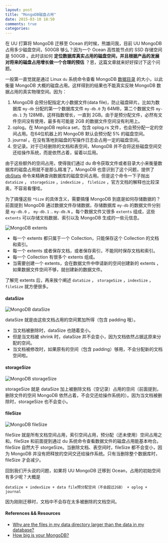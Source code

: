 ```yaml
---
layout: post
title: "MongoDB磁盘占用"
date: 2015-03-10 18:50
comments: true
categories: 
---
```


在 UU 打算将 MongoDB 迁移至 Ocean 的时候，熊雄问我，目前 UU MongoDB 占用多少磁盘空间，500GB 够么？因为一个 Ocean 高性能节点的 SSD 存储空间是 500GB 。此时该如何 **定位数据库真实占用的磁盘空间，并且根据产品的发展对将来的磁盘占用增长做一个合理的预估** ？恩，这篇文章就来好好探讨下这个问题。

一般第一直觉就是通过 Linux `du` 系统命令查看 MongoDB [数据目录](http://docs.mongodb.org/manual/reference/glossary/#term-data-directory) 的大小，以此衡量 MongoDB 大概的磁盘占用。这样得到的结果也不能真实反映 MongoDB 数据占用的真实物理空间。因为：

1. MongoDB 会预分配指定大小数据文件(data file)，防止磁盘碎片。比如为数据库 `my-db` 分配的第一个数据库文件 `my-db.0` 为 64MB，第二个数据文件 `my-db.1` 为 128MB，这样指数增长，一直到 2GB。由于是预分配文件，必然有文件空间没有使用，最多有可能是 2GB 的数据文件空间没有利用上。
2. oplog。在 MongoDB replica set，包含 oplog.rs 文件，也会预分配一定的空间占用。在64位机器上的 MongoDB 默认会预分配 5% 的磁盘空间。
3. journal 。在没有落地到磁盘的写操作日志会占用一定的磁盘空间。
4. 空记录。对于已经删除的文档和表空间，MongoDB 并不会将这些磁盘空间交还给操作系统，而是依然占着，留着以后用。

由于这些额外的空间占用，使得我们通过 du 命令获取文件或者目录大小来衡量数据库的磁盘占用就不是那么精准了。MongoDB 也意识到了这个问题，提供了 [dbStats](http://docs.mongodb.org/manual/reference/command/dbStats/) 命令来精确查询数据库的磁盘空间占用。但是这个命令一下子抛出 `dataSize` ， `storageSize` ，`indexSize` ， `fileSize` ，官方文档的解释也比较深奥，不容易看懂哇。

为了搞懂这些 `*Size` 的具体含义，需要搞懂 MongoDB 到底是如何存储数据的？前面提到 MongoDB 通过数据文件存储数据，存储数据库 `my-db` 的数据文件分别是 `my-db.0` ， `my-db.1` .. `my-db.N` 。每个数据文件又很多 `extents` 组成，这些 `extents` 可以存储文档数据、索引以及 MongoDB 生成的一些元信息。

![MongoDB extents](http://blog.mongolab.com/wp-content/uploads/2014/01/data_extents1.png)

* 每一个 extents 都只属于一个 Collection，只能保存这个 Collection 的文档和索引。
* 每一个 extents 或者保存文档，或者保存索引，不能同时保存文档和索引。
* 每一个 Collection 有很多个 extents 组成。
* 当需要创建一个 extents，会在数据文件中申请新的空间创建新的 extents ，如果数据文件空间不够，就创建新的数据文件。

了解完 extents 后，再来挨个阐述 `dataSize` ， `storageSize` ，`indexSize` ， `fileSize` 就方便很多。

#### dataSize

![MongoDB dataSize](http://blog.mongolab.com/wp-content/uploads/2014/01/data_size-1024x385.png)

dataSize 就是由这些文档占用的空间累加所得（包含 padding 哦）。

* 当文档被删除时，dataSize 也随着变小。
* 但是当文档被 shrink 时，dataSize 并不会变小，因为文档依然占据这原来分配的空间。
* 当文档被修改时，如果原有的空间（包含 padding）够用，不会分配新的文档空间啦。

#### storageSize

![MongoDB storageSize](http://blog.mongolab.com/wp-content/uploads/2014/01/storage_size-1024x407.png)

storageSize 就是 dataSize 加上被删除文档（空记录）占用的空间（前面提到，删除文件的空间 MongoDB 依然占着，不会交还给操作系统的）。因为当文档被删除时，storageSize 也不会变小。

#### fileSize

![MongoDB fileSize](http://blog.mongolab.com/wp-content/uploads/2014/01/file_size-1024x430.png)

fileSize 就是所有文档空间占用，索引空间占用，预分配（还未使用）空间占用之和。fileSize 和前面提到通过 du 系统命令查看数据文件的磁盘占用能基本吻合。fileSize 自然大于 storgeSize。当删除文档、表空间时，fileSize 都不会变小，因为 MongoDB 并没有把释放的空间交还给操作系统。只有当删除整个数据库时，fileSize 才会减少。

回到我们开头说的问题，如果将 UU MongoDB 迁移到 Ocean，占用的初始空间有多少呢？大概是

    dataSize + indexSize + data file预分配空间（不会超过2GB） + oplog + journal

因为刚刚迁移时，文档中不会存在太多被删除的文档空间。

#### References && Resources

* [Why are the files in my data directory larger than the data in my database?](http://docs.mongodb.org/manual/faq/storage/#why-are-the-files-in-my-data-directory-larger-than-the-data-in-my-database)
* [How big is your MongoDB?](http://blog.mongolab.com/2014/01/how-big-is-your-mongodb/)
